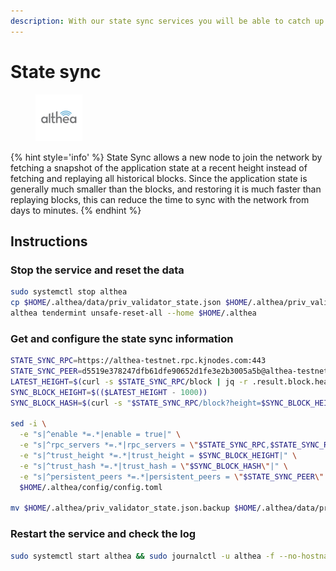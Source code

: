 ```yaml
---
description: With our state sync services you will be able to catch up latest chain block in matter of minutes
---
```


# State sync

<figure><img src="https://raw.githubusercontent.com/kj89/cosmos-images/main/logos/althea.png" alt=""><figcaption></figcaption></figure>

{% hint style='info' %}
State Sync allows a new node to join the network by fetching a snapshot of the application state 
at a recent height instead of fetching and replaying all historical blocks. Since the 
application state is generally much smaller than the blocks, and restoring it is much 
faster than replaying blocks, this can reduce the time to sync with the network from days to minutes.
{% endhint %}

## Instructions

### Stop the service and reset the data

```bash
sudo systemctl stop althea
cp $HOME/.althea/data/priv_validator_state.json $HOME/.althea/priv_validator_state.json.backup
althea tendermint unsafe-reset-all --home $HOME/.althea
```

### Get and configure the state sync information

```bash
STATE_SYNC_RPC=https://althea-testnet.rpc.kjnodes.com:443
STATE_SYNC_PEER=d5519e378247dfb61dfe90652d1fe3e2b3005a5b@althea-testnet.rpc.kjnodes.com:152656
LATEST_HEIGHT=$(curl -s $STATE_SYNC_RPC/block | jq -r .result.block.header.height)
SYNC_BLOCK_HEIGHT=$(($LATEST_HEIGHT - 1000))
SYNC_BLOCK_HASH=$(curl -s "$STATE_SYNC_RPC/block?height=$SYNC_BLOCK_HEIGHT" | jq -r .result.block_id.hash)

sed -i \
  -e "s|^enable *=.*|enable = true|" \
  -e "s|^rpc_servers *=.*|rpc_servers = \"$STATE_SYNC_RPC,$STATE_SYNC_RPC\"|" \
  -e "s|^trust_height *=.*|trust_height = $SYNC_BLOCK_HEIGHT|" \
  -e "s|^trust_hash *=.*|trust_hash = \"$SYNC_BLOCK_HASH\"|" \
  -e "s|^persistent_peers *=.*|persistent_peers = \"$STATE_SYNC_PEER\"|" \
  $HOME/.althea/config/config.toml

mv $HOME/.althea/priv_validator_state.json.backup $HOME/.althea/data/priv_validator_state.json
```



### Restart the service and check the log

```bash
sudo systemctl start althea && sudo journalctl -u althea -f --no-hostname -o cat
```

